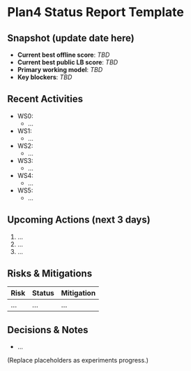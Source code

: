 # Plan4 Status Report Template

## Snapshot (update date here)
- **Current best offline score**: _TBD_
- **Current best public LB score**: _TBD_
- **Primary working model**: _TBD_
- **Key blockers**: _TBD_

## Recent Activities
- WS0:
  - …
- WS1:
  - …
- WS2:
  - …
- WS3:
  - …
- WS4:
  - …
- WS5:
  - …

## Upcoming Actions (next 3 days)
1. …
2. …
3. …

## Risks & Mitigations
| Risk | Status | Mitigation |
|------|--------|------------|
| … | … | … |

## Decisions & Notes
- …

(Replace placeholders as experiments progress.)
